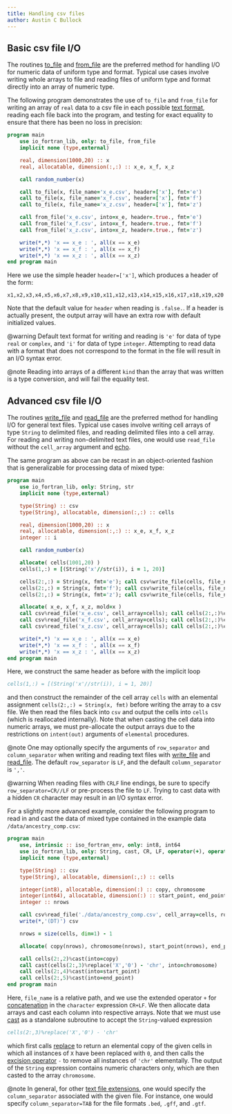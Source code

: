 ```yaml
---
title: Handling csv files
author: Austin C Bullock
---
```


## Basic csv file I/O

The routines [to_file](../Ref/to_file.html) and [from_file](../Ref/from_file.html) are the preferred method for handling I/O for numeric data of uniform type and format. Typical use cases involve writing whole arrays to file and reading files of uniform type and format directly into an array of numeric type.

The following program demonstrates the use of `to_file` and `from_file` for writing an array of `real` data to a csv file in each possible [text format](../UserInfo/text-fmts.html), reading each file back into the program, and testing for exact equality to ensure that there has been no loss in precision:

```fortran
program main
    use io_fortran_lib, only: to_file, from_file
    implicit none (type,external)

    real, dimension(1000,20) :: x
    real, allocatable, dimension(:,:) :: x_e, x_f, x_z

    call random_number(x)

    call to_file(x, file_name='x_e.csv', header=['x'], fmt='e')
    call to_file(x, file_name='x_f.csv', header=['x'], fmt='f')
    call to_file(x, file_name='x_z.csv', header=['x'], fmt='z')

    call from_file('x_e.csv', into=x_e, header=.true., fmt='e')
    call from_file('x_f.csv', into=x_f, header=.true., fmt='f')
    call from_file('x_z.csv', into=x_z, header=.true., fmt='z')

    write(*,*) 'x == x_e : ', all(x == x_e)
    write(*,*) 'x == x_f : ', all(x == x_f)
    write(*,*) 'x == x_z : ', all(x == x_z)
end program main
```

Here we use the simple header `header=['x']`, which produces a header of the form:

```text
x1,x2,x3,x4,x5,x6,x7,x8,x9,x10,x11,x12,x13,x14,x15,x16,x17,x18,x19,x20
```

Note that the default value for `header` when reading is `.false.`. If a header is actually present, the output array will have an extra row with default initialized values.

@warning Default text format for writing and reading is `'e'` for data of type `real` or `complex`, and `'i'` for data of type `integer`. Attempting to read data with a format that does not correspond to the format in the file will result in an I/O syntax error.

@note Reading into arrays of a different `kind` than the array that was written is a type conversion, and will fail the equality test.

## Advanced csv file I/O

The routines [write_file](../Ref/String-methods.html#write_file) and [read_file](../Ref/String-methods.html#read_file) are the preferred method for handling I/O for general text files. Typical use cases involve writing cell arrays of type `String` to delimited files, and reading delimited files into a cell array. For reading and writing non-delimited text files, one would use `read_file` without the `cell_array` argument and [echo](../Ref/echo.html).

The same program as above can be recast in an object-oriented fashion that is generalizable for processing data of mixed type:

```fortran
program main
    use io_fortran_lib, only: String, str
    implicit none (type,external)

    type(String) :: csv
    type(String), allocatable, dimension(:,:) :: cells

    real, dimension(1000,20) :: x
    real, allocatable, dimension(:,:) :: x_e, x_f, x_z
    integer :: i

    call random_number(x)

    allocate( cells(1001,20) )
    cells(1,:) = [(String('x'//str(i)), i = 1, 20)]

    cells(2:,:) = String(x, fmt='e'); call csv%write_file(cells, file_name='x_e.csv')
    cells(2:,:) = String(x, fmt='f'); call csv%write_file(cells, file_name='x_f.csv')
    cells(2:,:) = String(x, fmt='z'); call csv%write_file(cells, file_name='x_z.csv')

    allocate( x_e, x_f, x_z, mold=x )
    call csv%read_file('x_e.csv', cell_array=cells); call cells(2:,:)%cast(into=x_e, fmt='e')
    call csv%read_file('x_f.csv', cell_array=cells); call cells(2:,:)%cast(into=x_f, fmt='f')
    call csv%read_file('x_z.csv', cell_array=cells); call cells(2:,:)%cast(into=x_z, fmt='z')

    write(*,*) 'x == x_e : ', all(x == x_e)
    write(*,*) 'x == x_f : ', all(x == x_f)
    write(*,*) 'x == x_z : ', all(x == x_z)
end program main
```

Here, we construct the same header as before with the implicit loop

```fortran
cells(1,:) = [(String('x'//str(i)), i = 1, 20)]
```

and then construct the remainder of the cell array `cells` with an elemental assignment `cells(2:,:) = String(x, fmt)` before writing the array to a csv file. We then read the files back into `csv` and output the cells into `cells` (which is reallocated internally). Note that when casting the cell data into numeric arrays, we must pre-allocate the output arrays due to the restrictions on `intent(out)` arguments of `elemental` procedures.

@note One may optionally specify the arguments of `row_separator` and `column_separator` when writing and reading text files with [write_file](../Ref/string-methods.html#write_file) and [read_file](../Ref/string-methods.html#read_file). The default `row_separator` is `LF`, and the default `column_separator` is `','`.

@warning When reading files with `CRLF` line endings, be sure to specify `row_separator=CR//LF` or pre-process the file to `LF`. Trying to cast data with a hidden `CR` character may result in an I/O syntax error.

For a slightly more advanced example, consider the following program to read in and cast the data of mixed type contained in the example data `/data/ancestry_comp.csv`:

```fortran
program main
    use, intrinsic :: iso_fortran_env, only: int8, int64
    use io_fortran_lib, only: String, cast, CR, LF, operator(+), operator(-)
    implicit none (type,external)

    type(String) :: csv
    type(String), allocatable, dimension(:,:) :: cells

    integer(int8), allocatable, dimension(:) :: copy, chromosome
    integer(int64), allocatable, dimension(:) :: start_point, end_point
    integer :: nrows

    call csv%read_file('./data/ancestry_comp.csv', cell_array=cells, row_separator=CR+LF)
    write(*,'(DT)') csv

    nrows = size(cells, dim=1) - 1

    allocate( copy(nrows), chromosome(nrows), start_point(nrows), end_point(nrows) )

    call cells(2:,2)%cast(into=copy)
    call cast(cells(2:,3)%replace('X','0') - 'chr', into=chromosome)
    call cells(2:,4)%cast(into=start_point)
    call cells(2:,5)%cast(into=end_point)
end program main
```

Here, `file_name` is a relative path, and we use the extended operator `+` for [concatenation](../Ref/operators.html#concatenation) in the `character` expression `CR+LF`. We then allocate data arrays and cast each column into respective arrays. Note that we must use [cast](../Ref/cast.html) as a standalone subroutine to accept the `String`-valued expression

```fortran
cells(2:,3)%replace('X','0') - 'chr'
```

which first calls [replace](../Ref/string-methods.html#replace) to return an elemental copy of the given cells in which all instances of `X` have been replaced with `0`, and then calls the [excision operator](../Ref/operators.html#excision) `-` to remove all instances of `'chr'` elementally. The output of the `String` expression contains numeric characters only, which are then casted to the array `chromosome`.

@note In general, for other [text file extensions](../UserInfo/file-ext.html), one would specify the `column_separator` associated with the given file. For instance, one would specify `column_separator=TAB` for the file formats `.bed`, `.gff`, and `.gtf`.
